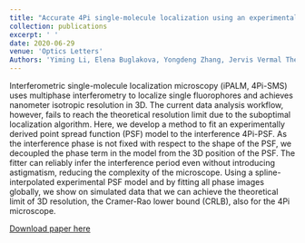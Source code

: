 ```yaml
---
title: "Accurate 4Pi single-molecule localization using an experimental PSF model"
collection: publications
excerpt: ' '
date: 2020-06-29
venue: 'Optics Letters'
Authors: 'Yiming Li, Elena Buglakova, Yongdeng Zhang, Jervis Vermal Thevathasan, Joerg Bewersdorf, Jonas Ries (2020). &quot;Accurate 4Pi single-molecule localization using an experimental PSF model &quot; <i>Optics Letters</i>. 45(13).'
---
```

Interferometric single-molecule localization microscopy (iPALM, 4Pi-SMS) uses multiphase interferometry to localize single fluorophores and achieves nanometer isotropic resolution in 3D. The current data analysis workflow, however, fails to reach the theoretical resolution limit due to the suboptimal localization algorithm. Here, we develop a method to fit an experimentally derived point spread function (PSF) model to the interference 4Pi-PSF. As the interference phase is not fixed with respect to the shape of the PSF, we decoupled the phase term in the model from the 3D position of the PSF. The fitter can reliably infer the interference period even without introducing astigmatism, reducing the complexity of the microscope. Using a spline-interpolated experimental PSF model and by fitting all phase images globally, we show on simulated data that we can achieve the theoretical limit of 3D resolution, the Cramer-Rao lower bound (CRLB), also for the 4Pi microscope.

[Download paper here](http://li-lab-sustech.github.io/files/paper11.pdf)
